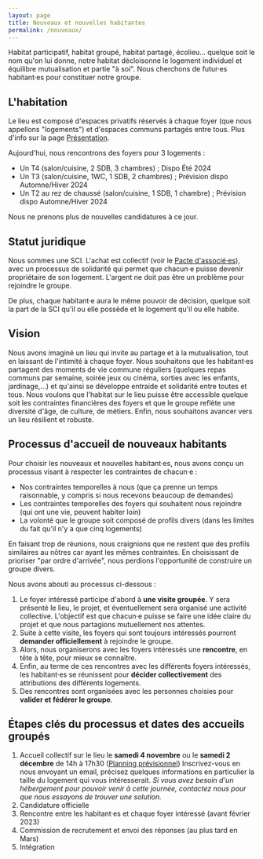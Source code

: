 ```yaml
---
layout: page
title: Nouveaux et nouvelles habitantes
permalink: /nouveaux/
---
```


Habitat participatif, habitat groupé, habitat partagé, écolieu... quelque soit le nom qu'on lui donne, notre habitat décloisonne le logement individuel et équilibre mutualisation et partie "à soi". Nous cherchons de futur·es habitant·es pour constituer notre groupe. 

## L'habitation
Le lieu est composé d'espaces privatifs réservés à chaque foyer (que nous appellons "logements") et d'espaces communs partagés entre tous. Plus d'info sur la page [Présentation](../presentation).

Aujourd'hui, nous rencontrons des foyers pour 3 logements :
 - Un T4 (salon/cuisine, 2 SDB, 3 chambres) ; Dispo Été 2024
 - Un T3 (salon/cuisine, 1WC, 1 SDB, 2 chambres) ; Prévision dispo Automne/Hiver 2024
 - Un T2 au rez de chaussé (salon/cuisine, 1 SDB, 1 chambre) ; Prévision dispo Automne/Hiver 2024 

Nous ne prenons plus de nouvelles candidatures à ce jour.


## Statut juridique
Nous sommes une SCI. L'achat est collectif (voir le [Pacte d'associé·es](../documents)), avec un processus de solidarité qui permet que chacun·e puisse devenir propriétaire de son logement. L'argent ne doit pas être un problème pour rejoindre le groupe.

De plus, chaque habitant·e aura le même pouvoir de décision, quelque soit la part de la SCI qu'il ou elle possède et le logement qu'il ou elle habite. 


## Vision
Nous avons imaginé un lieu qui invite au partage et à la mutualisation, tout en laissant de l'intimité à chaque foyer. Nous souhaitons que les habitant·es partagent des moments de vie commune réguliers (quelques repas communs par semaine, soirée jeux ou cinéma, sorties avec les enfants, jardinage,...) et qu'ainsi se développe entraide et solidarité entre toutes et tous. Nous voulons que l'habitat sur le lieu puisse être accessible quelque soit les contraintes financières des foyers et que le groupe reflète une diversité d'âge, de culture, de métiers. Enfin, nous souhaitons avancer vers un lieu résilient et robuste.


## Processus d'accueil de nouveaux habitants
Pour choisir les nouveaux et nouvelles habitant·es, nous avons conçu un processus visant à respecter les contraintes de chacun·e :
 - Nos contraintes temporelles à nous (que ça prenne un temps raisonnable, y compris si nous recevons beaucoup de demandes)
 - Les contraintes temporelles des foyers qui souhaitent nous rejoindre (qui ont une vie, peuvent habiter loin)
 - La volonté que le groupe soit composé de profils divers (dans les limites du fait qu'il n'y a que cinq logements)


En faisant trop de réunions, nous craignions que ne restent que des profils similaires au nôtres car ayant les mêmes contraintes. En choisissant de prioriser "par ordre d'arrivée", nous perdions l'opportunité de construire un groupe divers.

Nous avons abouti au processus ci-dessous : 
 1. Le foyer intéressé participe d'abord à **une visite groupée**. Y sera présenté le lieu, le projet, et éventuellement sera organisé une activité collective. L'objectif est que chacun·e puisse se faire une idée claire du projet et que nous partagions mutuellement nos attentes.
 1. Suite à cette visite, les foyers qui sont toujours intéressés pourront **demander officiellement** à rejoindre le groupe. 
 1. Alors, nous organiserons avec les foyers intéressés une **rencontre**, en tête à tête, pour mieux se connaître.
 1. Enfin, au terme de ces rencontres avec les différents foyers intéressés, les habitant·es se réunissent pour **décider collectivement** des attributions des différents logements.
 1. Des rencontres sont organisées avec les personnes choisies pour **valider et fédérer le groupe**.




## Étapes clés du processus et dates des accueils groupés

 1. Accueil collectif sur le lieu le **samedi 4 novembre** ou le **samedi 2 décembre** de 14h à 17h30 ([Planning prévisionnel](https://docs.google.com/document/d/1O-Rxd629AZ797pOahEdXxmD5xmo2tW07ONqOKu6nfCo/edit?usp=sharing)) Inscrivez-vous en nous envoyant un email, précisez quelques informations en particulier la taille du logement qui vous intéresserait.
 *Si vous avez besoin d'un hébergement pour pouvoir venir à cette journée, contactez nous pour que nous essayons de trouver une solution.*
 1. Candidature officielle
 1. Rencontre entre les habitant·es et chaque foyer intéressé (avant février 2023)
 1. Commission de recrutement et envoi des réponses (au plus tard en Mars)
 1. Intégration
